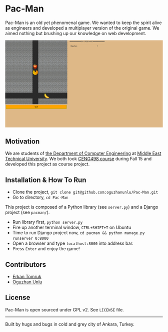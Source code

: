 # Pac-Man

Pac-Man is an old yet phenomenal game. We wanted to keep the spirit alive as engineers and developed a multiplayer version of the original game. We aimed nothing but brushing up our knowledge on web development.

<img src="https://github.com/oguzhanunlu/Pac-Man/blob/master/ss.png" >

## Motivation

We are students of [the Department of Computer Engineering](http://www.ceng.metu.edu.tr/) at [Middle East Technical University](http://www.metu.edu.tr/). We both took [CENG498 course](http://www.ceng.metu.edu.tr/course/ceng498/index) during Fall 15 and developed this project as course project.

## Installation & How To Run

- Clone the project, `git clone git@github.com:oguzhanunlu/Pac-Man.git`
- Go to directory, `cd Pac-Man`

This project is composed of a Python library (see `server.py`) and a Django project (see `pacman/`).

- Run library first, `python server.py`
- Fire up another terminal window, `CTRL+SHIFT+T` on Ubuntu
- Time to run Django project now, `cd pacman && python manage.py runserver 0:8000`
- Open a browser and type `localhost:8000` into address bar.
- Press `Enter` and enjoy the game!

## Contributors
- [Erkan Tomruk](https://github.com/erkantomruk)
- [Oguzhan Unlu](https://github.com/oguzhanunlu)

## License
Pac-Man is open sourced under GPL v2. See `LICENSE` file.
***
Built by hugs and bugs in cold and grey city of Ankara, Turkey.
